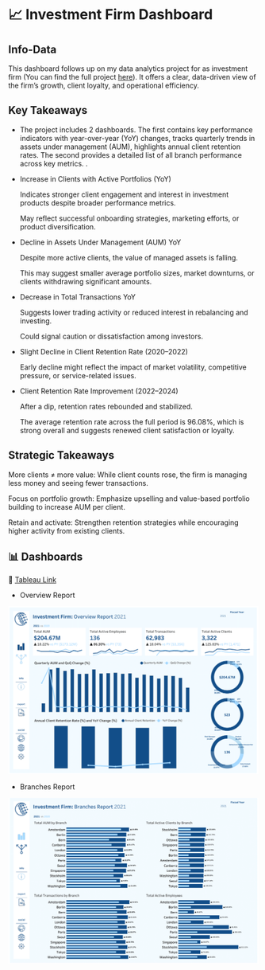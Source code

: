 # 📈  Investment Firm Dashboard 

## Info-Data

This dashboard follows up on my data analytics project for as investment firm (You can find the full project [here](https://github.com/theodorosmalezidis/Investment_Firm_Analytics/tree/main)). It offers a clear, data-driven view of the firm’s growth, client loyalty, and operational efficiency.


## Key Takeaways

- The project includes 2 dashboards. The first contains key performance indicators with year-over-year (YoY) changes, tracks quarterly trends in assets under management (AUM), highlights annual client retention rates. The second provides  a detailed list of all branch performance across key metrics.  .
- Increase in Clients with Active Portfolios (YoY)

    Indicates stronger client engagement and interest in investment products despite broader performance metrics.

    May reflect successful onboarding strategies, marketing efforts, or product diversification.
- Decline in Assets Under Management (AUM) YoY

    Despite more active clients, the value of managed assets is falling.

    This may suggest smaller average portfolio sizes, market downturns, or clients withdrawing significant amounts.
- Decrease in Total Transactions YoY

    Suggests lower trading activity or reduced interest in rebalancing and investing.

    Could signal caution or dissatisfaction among investors.
- Slight Decline in Client Retention Rate (2020–2022)

    Early decline might reflect the impact of market volatility, competitive pressure, or service-related issues.
- Client Retention Rate Improvement (2022–2024)

    After a dip, retention rates rebounded and stabilized.

    The average retention rate across the full period is 96.08%, which is strong overall and suggests renewed client satisfaction or loyalty.

## Strategic Takeaways

More clients ≠ more value: While client counts rose, the firm is managing less money and seeing fewer transactions.

Focus on portfolio growth: Emphasize upselling and value-based portfolio building to increase AUM per client.

Retain and activate: Strengthen retention strategies while encouraging higher activity from existing clients.


## 📊 Dashboards

🔗 [Tableau Link](https://public.tableau.com/app/profile/theodoros.malezidis7413/viz/InvestmentFirmDashboard/OverviewDashboard)


- Overview Report

![Overview Report](images\Overview_Dashboard.png)

- Branches Report

![Branches Report](images\Branches_Dashboard.png)
